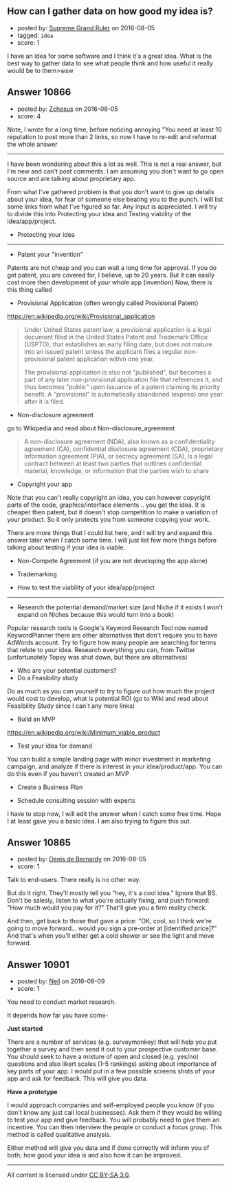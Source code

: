 ## How can I gather data on how good my idea is?

- posted by: [Supreme Grand Ruler](https://stackexchange.com/users/4803285/supreme-grand-ruler) on 2016-08-05
- tagged: `idea`
- score: 1

I have an idea for some software and I think it's a great idea. What is the best way to gather data to see what people think and how useful it really would be to them>wsw


## Answer 10866

- posted by: [Zchesus](https://stackexchange.com/users/6662824/zchesus) on 2016-08-05
- score: 4

Note, I wrote for a long time, before noticing annoying "You need at least 10 reputation to post more than 2 links, so now I have to re-edit and reformat the whole answer


----------


I have been wondering about this a lot as well. This is not a real answer, but I'm new and can't post comments. I am assuming you don't want to go open source and are talking about proprietary app.

From what I've gathered problem is that you don't want to give up details about your idea, for fear of someone else beating you to the punch. I will list some links from what I've figured so far. Any input is appreciated. I will try to divide this into Protecting your idea and Testing viability of the idea/app/project.



 - Protecting your idea
----------------------
 - Patent your "invention"

Patents are not cheap and you can wait a long time for approval. If you do get patent, you are covered for, I believe, up to 20 years. But it can easily cost more then development of your whole app (invention)
Now, there is this thing called 

 - Provisional Application (often wrongly called Provisional Patent)

https://en.wikipedia.org/wiki/Provisional_application

> Under United States patent law, a provisional application is a legal
> document filed in the United States Patent and Trademark Office
> (USPTO), that establishes an early filing date, but does not mature
> into an issued patent unless the applicant files a regular
> non-provisional patent application within one year.
> 
> The provisional application is also not "published", but becomes a
> part of any later non-provisional application file that references it,
> and thus becomes "public" upon issuance of a patent claiming its
> priority benefit. A "provisional" is automatically abandoned (expires)
> one year after it is filed.

- Non-disclosure agreement

go to Wikipedia and read about Non-disclosure_agreement

> A non-disclosure agreement (NDA), also known as a confidentiality
> agreement (CA), confidential disclosure agreement (CDA), proprietary
> information agreement (PIA), or secrecy agreement (SA), is a legal
> contract between at least two parties that outlines confidential
> material, knowledge, or information that the parties wish to share

- Copyright your app

Note that you can't really copyright an idea, you can however copyright parts of the code, graphics/interface elements .. you get the idea. It is cheaper then patent, but it doesn't stop competition to make a variation of your product. So it only protects you from someone copying your work.

There are more things that I could list here, and I will try and expand this answer later when I catch some time. I will just list few more things before talking about testing if your idea is viable.

- Non-Compete Agreement (if you are not developing the app alone)
- Trademarking

 - How to test the viability of your idea/app/project
----------------------

- Research the potential demand/market size (and Niche if it exists I won't expand on Niches because this would turn into a book)

Popular research tools is Google's Keyword Research Tool now named KeywordPlanner there are other alternatives that don't require you to have AdWords account. 
Try to figure how many people are searching for terms that relate to your idea.
Research everything you can, from Twitter (unfortunately Topsy was shut down, but there are alternatives)

 - Who are your potential customers?
 - Do a Feasibility study 

Do as much as you can yourself to try to figure out how much the project would cost to develop, what is potential ROI (go to Wiki and read about Feasibility Study since I can't any more links)

 - Build an MVP 

https://en.wikipedia.org/wiki/Minimum_viable_product

- Test your idea for demand

You can build a simple landing page with minor investment in marketing campaign, and analyze if there is interest in your idea/product/app. You can do this even if you haven't created an MVP

- Create a Business Plan

- Schedule consulting session with experts

I have to stop now, I will edit the answer when I catch some free time.
Hope I at least gave you a basic idea. I am also trying to figure this out.







## Answer 10865

- posted by: [Denis de Bernardy](https://stackexchange.com/users/182468/denis-de-bernardy) on 2016-08-05
- score: 1

Talk to end-users. There really is no other way.

But do it right. They'll mostly tell you "hey, it's a cool idea." Ignore that BS. Don't be salesly, listen to what you're actually fixing, and push forward: "How much would you pay for it?" That'll give you a firm reality check.

And then, get back to those that gave a price: "OK, cool, so I think we're going to move forward... would you sign a pre-order at [identified price]?" And that's when you'll either get a cold shower or see the light and move forward.


## Answer 10901

- posted by: [Neil](https://stackexchange.com/users/2711480/neil) on 2016-08-09
- score: 1

You need to conduct market research. 

It depends how far you have come-

**Just started**

There are a number of services (e.g. surveymonkey) that will help you put together a survey and then send it out to your prospective customer base. You should seek to have a mixture of open and closed (e.g. yes/no) questions and also likert scales (1-5 rankings) asking about importance of key parts of your app. I would put in a few possible screens shots of your app and ask for feedback. This will give you data. 

**Have a prototype**

I would approach companies and self-employed people you know (if you don't know any just call local businesses). Ask them if they would be willing to test your app and give feedback. You will probably need to give them an incentive. You can then interview the people or conduct a focus group. This method is called qualitative analysis.

Either method will give you data and if done correctly will inform you of both; how good your idea is and also how it can be improved.



---

All content is licensed under [CC BY-SA 3.0](https://creativecommons.org/licenses/by-sa/3.0/).
